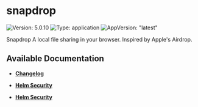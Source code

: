 # snapdrop

![Version: 5.0.10](https://img.shields.io/badge/Version-5.0.10-informational?style=flat-square) ![Type: application](https://img.shields.io/badge/Type-application-informational?style=flat-square) ![AppVersion: "latest"](https://img.shields.io/badge/AppVersion-"latest"-informational?style=flat-square)

Snapdrop A local file sharing in your browser. Inspired by Apple's Airdrop.

## Available Documentation

- [**Changelog**](CHANGELOG)

- [**Helm Security**](container-security)

- [**Helm Security**](helm-security)

